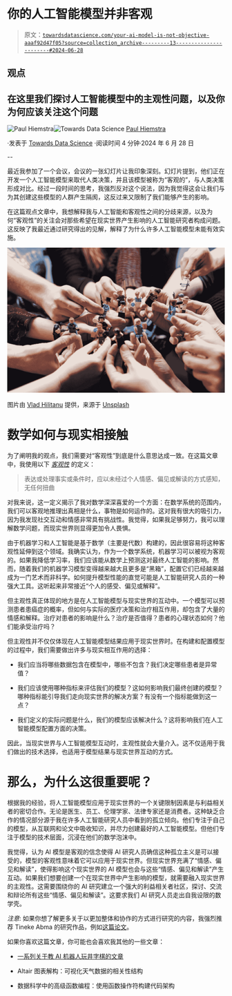 # 你的人工智能模型并非客观

> 原文：[`towardsdatascience.com/your-ai-model-is-not-objective-aaaf92d47f05?source=collection_archive---------13-----------------------#2024-06-28`](https://towardsdatascience.com/your-ai-model-is-not-objective-aaaf92d47f05?source=collection_archive---------13-----------------------#2024-06-28)

## 观点

## 在这里我们探讨人工智能模型中的主观性问题，以及你为何应该关注这个问题

[](https://medium.com/@p.h.hiemstra?source=post_page---byline--aaaf92d47f05--------------------------------)![Paul Hiemstra](https://medium.com/@p.h.hiemstra?source=post_page---byline--aaaf92d47f05--------------------------------)[](https://towardsdatascience.com/?source=post_page---byline--aaaf92d47f05--------------------------------)![Towards Data Science](https://towardsdatascience.com/?source=post_page---byline--aaaf92d47f05--------------------------------) [Paul Hiemstra](https://medium.com/@p.h.hiemstra?source=post_page---byline--aaaf92d47f05--------------------------------)

·发表于 [Towards Data Science](https://towardsdatascience.com/?source=post_page---byline--aaaf92d47f05--------------------------------) ·阅读时间 4 分钟·2024 年 6 月 28 日

--

最近我参加了一个会议，会议的一张幻灯片让我印象深刻。幻灯片提到，他们正在开发一个人工智能模型来取代人类决策，并且该模型被称为“客观的”，与人类决策形成对比。经过一段时间的思考，我强烈反对这个说法，因为我觉得这会让我们与为其创建这些模型的人群产生隔阂，这反过来又限制了我们能够产生的影响。

在这篇观点文章中，我想解释我与人工智能和客观性之间的分歧来源，以及为何“客观性”的关注会对那些希望在现实世界产生影响的人工智能研究者构成问题。这反映了我最近通过研究得出的见解，解释了为什么许多人工智能模型未能有效实施。

![](img/b652f4070d04dec86fa2fa0723bcd7fc.png)

图片由 [Vlad Hilitanu](https://unsplash.com/@vladhilitanu?utm_content=creditCopyText&utm_medium=referral&utm_source=unsplash) 提供，来源于 [Unsplash](https://unsplash.com/photos/people-holding-miniature-figures-1FI2QAYPa-Y?utm_content=creditCopyText&utm_medium=referral&utm_source=unsplash)

# 数学如何与现实相接触

为了阐明我的观点，我们需要对“客观性”到底是什么意思达成一致。在这篇文章中，我使用以下 [*客观性*](https://www.merriam-webster.com/dictionary/objective) 的定义：

> 表达或处理事实或条件时，应以未经过个人情感、偏见或解读的方式感知，无任何扭曲

对我来说，这一定义揭示了我对数学深深喜爱的一个方面：在数学系统的范围内，我们可以客观地推理出真相是什么，事物是如何运作的。这对我有很大的吸引力，因为我发现社交互动和情感非常具有挑战性。我觉得，如果我足够努力，我可以理解数学问题，而现实世界则显得更加令人畏惧。

由于机器学习和人工智能是基于数学（主要是代数）构建的，因此很容易将这种客观性延伸到这个领域。我确实认为，作为一个数学系统，机器学习可以被视为客观的。如果我降低学习率，我们应该能从数学上预测这对最终人工智能的影响。然而，随着我们的机器学习模型变得越来越大且更多是“黑箱”，配置它们已经越来越成为一门艺术而非科学。如何提升模型性能的直觉可能是人工智能研究人员的一种强大工具。这听起来非常接近“个人的感受、偏见或解释”。

但主观性真正体现的地方是在人工智能模型与现实世界的互动中。一个模型可以预测患者患癌症的概率，但如何与实际的医疗决策和治疗相互作用，却包含了大量的情感和解释。治疗对患者的影响是什么？治疗是否值得？患者的心理状态如何？他们能承受治疗吗？

但主观性并不仅仅体现在人工智能模型结果应用于现实世界时。在构建和配置模型的过程中，我们需要做出许多与现实相互作用的选择：

+   我们应当将哪些数据包含在模型中，哪些不包含？我们决定哪些患者是异常值？

+   我们应该使用哪种指标来评估我们的模型？这如何影响我们最终创建的模型？哪种指标能引导我们走向现实世界的解决方案？有没有一个指标能做到这一点？

+   我们定义的实际问题是什么，我们的模型应该解决什么？这将影响我们在人工智能模型配置方面的决策。

因此，当现实世界与人工智能模型互动时，主观性就会大量介入。这不仅适用于我们做出的技术选择，也适用于模型结果与现实世界互动的方式。

# 那么，为什么这很重要呢？

根据我的经验，将人工智能模型应用于现实世界的一个关键限制因素是与利益相关者的密切合作。无论是医生、员工、伦理学家、法律专家还是消费者。这种缺乏合作的情况部分源于我在许多人工智能研究人员中看到的孤立倾向。他们专注于自己的模型，从互联网和论文中吸收知识，并尽力创建最好的人工智能模型。但他们专注于模型的技术层面，沉浸在他们的数学泡沫中。

我觉得，认为 AI 模型是客观的信念使得 AI 研究人员确信这种孤立主义是可以接受的，模型的客观性意味着它可以应用于现实世界。但现实世界充满了“情感、偏见和解读”，使得影响这个现实世界的 AI 模型也会与这些“情感、偏见和解读”产生互动。如果我们想要创建一个在现实世界中产生影响的模型，就需要融入现实世界的主观性。这需要围绕你的 AI 研究建立一个强大的利益相关者社区，探讨、交流和辩论所有这些“情感、偏见和解读”。这要求我们 AI 研究人员走出自我设限的数学壳。

*注意*: 如果你想了解更多关于以更加整体和协作的方式进行研究的内容，我强烈推荐 Tineke Abma 的研究作品，例如[这篇论文](https://onlinelibrary.wiley.com/doi/10.1002/ev.31)。

如果你喜欢这篇文章，你可能也会喜欢我其他的一些文章：

+   [一系列关于教 AI 机器人玩井字棋的文章](https://towardsdatascience.com/tagged/rl-series-paul)

+   Altair 图表解构：可视化天气数据的相关性结构

+   数据科学中的高级函数编程：使用函数操作符构建代码架构
